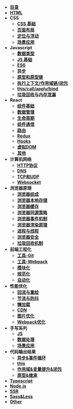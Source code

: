 <!-- 参考https://juejin.cn/post/6996841019094335519 -->
* [**目录**](docs/catalogue)
* [**HTML**](docs/1_HTML)
* **CSS**
  * [**CSS 基础**](docs/2_1_CSS_base)
  * [**页面布局**](docs/2_CSS)
  * [**定位与浮动**](docs/2_CSS)
  * [**场景应用**](docs/2_CSS)
* **Javascript**
  * [**数据类型**](docs/3_1_JS_dataType)
  * [**JS 基础**](docs/ES6)
  * [**ES6**](docs/ES6)
  * [**异步**](docs/ES6)
  * [**原型和原型链**](docs/ES6)
  * [**执行上下文/作用域链/闭包**](docs/ES6)
  * [**this/call/apply/bind**](docs/ES6)
  * [**垃圾回收与内存泄漏**](docs/ES6)
* **React**
  * [**组件基础**](docs/4_1_React_componentBase)
  * [**数据管理**](docs/React)
  * [**生命周期**](docs/React)
  * [**组件通信**](docs/React)
  * [**路由**](docs/React)
  * [**Redux**](docs/React)
  * [**Hooks**](docs/React_Hooks)
  * [**虚拟DOM**](docs/React)
  * [**其他**](docs/React)
* **计算机网络**
  * [**HTTP协议**](docs/5_1_Network_HTTP)
  * [**DNS**](docs/network)
  * [**TCP和UDP**](docs/network)
  * [**Websocket**](docs/network)
* **浏览器原理**
  * [**浏览器组成**](docs/6_1_Broswer_composition)
  * [**浏览器本地存储**](docs/broswer)
  * [**浏览器缓存**](docs/broswer)
  * [**浏览器同源策略**](docs/broswer)
  * [**浏览器事件机制**](docs/broswer)
  * [**浏览器渲染原理**](docs/broswer)
  * [**进程与线程**](docs/broswer)
  * [**浏览器安全**](docs/broswer)
  * [**垃圾回收机制**](docs/broswer)
* **前端工程化**
  * [**工具-Git**](docs/7_1_Engineering_git)
  * [**工具-Webpack**](docs/engineering)
  * [**模块化**](docs/engineering)
  * [**规范化**](docs/engineering)
  * [**自动化**](docs/engineering)
* **性能优化**
  * [**回流与重绘**](docs/8_1_Optimization_reflowRedraw)
  * [**节流与防抖**](docs/optimization)
  * [**懒加载**](docs/optimization)
  * [**CDN**](docs/optimization)
  * [**图片优化**](docs/optimization)
  * [**Webpack优化**](docs/optimization)
* **手写系列**
  * [**JS**](docs/9_1_Code_JS)
  * [**数据处理**](docs/Code)
  * [**场景应用**](docs/Code)
* **代码输出结果**
  * [**异步&事件循环**](docs/10_1_Result_asyn)
  * [**this**](docs/Code)
  * [**作用域&变量提升&闭包**](docs/Code)
  * [**原型&继承**](docs/Code)
* [**Typescript**](docs/Typescript)
* [**Node.js**](docs/Node)
* [**SSR**](docs/SSR)
* [**Sass&Less**](docs/Sass&Less)
* [**Other**](docs/Other)